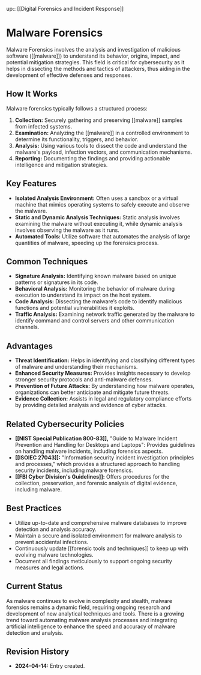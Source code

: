 up:: [[Digital Forensics and Incident Response]]
# Malware Forensics

Malware Forensics involves the analysis and investigation of malicious software ([[malware]]) to understand its behavior, origins, impact, and potential mitigation strategies. This field is critical for cybersecurity as it helps in dissecting the methods and tactics of attackers, thus aiding in the development of effective defenses and responses.

## How It Works

Malware forensics typically follows a structured process:

1. **Collection:** Securely gathering and preserving [[malware]] samples from infected systems.
2. **Examination:** Analyzing the [[malware]] in a controlled environment to determine its functionality, triggers, and behavior.
3. **Analysis:** Using various tools to dissect the code and understand the malware's payload, infection vectors, and communication mechanisms.
4. **Reporting:** Documenting the findings and providing actionable intelligence and mitigation strategies.

## Key Features

- **Isolated Analysis Environment:** Often uses a sandbox or a virtual machine that mimics operating systems to safely execute and observe the malware.
- **Static and Dynamic Analysis Techniques:** Static analysis involves examining the malware without executing it, while dynamic analysis involves observing the malware as it runs.
- **Automated Tools:** Utilize software that automates the analysis of large quantities of malware, speeding up the forensics process.

## Common Techniques

- **Signature Analysis:** Identifying known malware based on unique patterns or signatures in its code.
- **Behavioral Analysis:** Monitoring the behavior of malware during execution to understand its impact on the host system.
- **Code Analysis:** Dissecting the malware’s code to identify malicious functions and potential vulnerabilities it exploits.
- **Traffic Analysis:** Examining network traffic generated by the malware to identify command and control servers and other communication channels.

## Advantages

- **Threat Identification:** Helps in identifying and classifying different types of malware and understanding their mechanisms.
- **Enhanced Security Measures:** Provides insights necessary to develop stronger security protocols and anti-malware defenses.
- **Prevention of Future Attacks:** By understanding how malware operates, organizations can better anticipate and mitigate future threats.
- **Evidence Collection:** Assists in legal and regulatory compliance efforts by providing detailed analysis and evidence of cyber attacks.

## Related Cybersecurity Policies

- **[[NIST Special Publication 800-83]],** "Guide to Malware Incident Prevention and Handling for Desktops and Laptops": Provides guidelines on handling malware incidents, including forensics aspects.
- **[[ISOIEC 27043]]:** "Information security incident investigation principles and processes," which provides a structured approach to handling security incidents, including malware forensics.
- **[[FBI Cyber Division's Guidelines]]:** Offers procedures for the collection, preservation, and forensic analysis of digital evidence, including malware.

## Best Practices

- Utilize up-to-date and comprehensive malware databases to improve detection and analysis accuracy.
- Maintain a secure and isolated environment for malware analysis to prevent accidental infections.
- Continuously update [[forensic tools and techniques]] to keep up with evolving malware technologies.
- Document all findings meticulously to support ongoing security measures and legal actions.

## Current Status

As malware continues to evolve in complexity and stealth, malware forensics remains a dynamic field, requiring ongoing research and development of new analytical techniques and tools. There is a growing trend toward automating malware analysis processes and integrating artificial intelligence to enhance the speed and accuracy of malware detection and analysis.

## Revision History

- **2024-04-14:** Entry created.